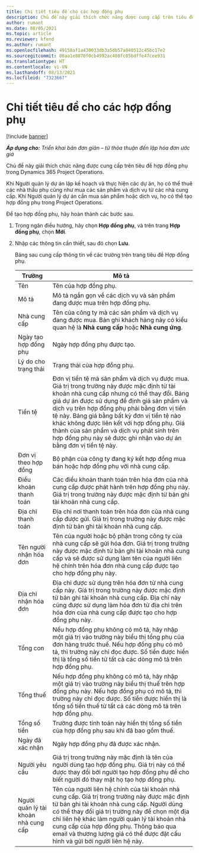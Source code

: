 ```yaml
---
title: Chi tiết tiêu đề cho các hợp đồng phụ
description: Chủ đề này giải thích chức năng được cung cấp trên tiêu đề hợp đồng phụ trong Project Operations.
author: rumant
ms.date: 08/05/2021
ms.topic: article
ms.reviewer: kfend
ms.author: rumant
ms.openlocfilehash: 49158af1a430033db3a5db57a840512c45bc17e2
ms.sourcegitcommit: 80aa1e8070f0cb4992ac408fc05bdffe47cee931
ms.translationtype: HT
ms.contentlocale: vi-VN
ms.lasthandoff: 08/13/2021
ms.locfileid: "7323667"
---
```

# <a name="header-details-for-subcontracts"></a>Chi tiết tiêu đề cho các hợp đồng phụ

[!include [banner](../../includes/dataverse-preview.md)]

_**Áp dụng cho:** Triển khai bản đơn giản – từ thỏa thuận đến lập hóa đơn ước giá_

Chủ đề này giải thích chức năng được cung cấp trên tiêu đề hợp đồng phụ trong Dynamics 365 Project Operations.

Khi Người quản lý dự án lập kế hoạch và thực hiện các dự án, họ có thể thuê các nhà thầu phụ cũng như mua các sản phẩm và dịch vụ từ các nhà cung cấp. Khi Người quản lý dự án cần mua sản phẩm hoặc dịch vụ, họ có thể tạo hợp đồng phụ trong Project Operations.

Để tạo hợp đồng phụ, hãy hoàn thành các bước sau.

1. Trong ngăn điều hướng, hãy chọn **Hợp đồng phụ**, và trên trang **Hợp đồng phụ**, chọn **Mới**.
2. Nhập các thông tin cần thiết, sau đó chọn **Lưu**.

    Bảng sau cung cấp thông tin về các trường trên trang tiêu đề Hợp đồng phụ.

    | **Trường** | **Mô tả** |
    | --- | --- | 
    | Tên | Tên của hợp đồng phụ. |
    | Mô tả | Mô tả ngắn gọn về các dịch vụ và sản phẩm đang được mua trên hợp đồng phụ. |
    | Nhà cung cấp | Tên của công ty mà các sản phẩm và dịch vụ đang được mua. Bản ghi khách hàng này có kiểu quan hệ là **Nhà cung cấp** hoặc **Nhà cung ứng**. |
    | Ngày tạo hợp đồng phụ | Ngày hợp đồng phụ được tạo. |
    | Lý do cho trạng thái | Trạng thái của hợp đồng phụ. |
    | Tiền tệ | Đơn vị tiền tệ mà sản phẩm và dịch vụ được mua. Giá trị trong trường này được mặc định từ tài khoản nhà cung cấp nhưng có thể thay đổi. Bảng giá dự án được sử dụng để định giá sản phẩm và dịch vụ trên hợp đồng phụ phải bằng đơn vị tiền tệ này. Bảng giá bằng bất kỳ đơn vị tiền tệ nào khác không được liên kết với hợp đồng phụ. Giá thành của sản phẩm và dịch vụ phát sinh trên hợp đồng phụ này sẽ được ghi nhận vào dự án bằng đơn vị tiền tệ này. |
    | Đơn vị theo hợp đồng | Bộ phận của công ty đang ký kết hợp đồng mua bán hoặc hợp đồng phụ với nhà cung cấp. |
    | Điều khoản thanh toán | Các điều khoản thanh toán trên hóa đơn của nhà cung cấp được phát hành trên hợp đồng phụ này. Giá trị trong trường này được mặc định từ bản ghi tài khoản nhà cung cấp. |
    | Địa chỉ thanh toán | Địa chỉ nơi thanh toán trên hóa đơn của nhà cung cấp được gửi. Giá trị trong trường này được mặc định từ bản ghi tài khoản nhà cung cấp. |
    | Tên người nhận hóa đơn | Tên của người hoặc bộ phận trong công ty của nhà cung cấp sẽ gửi hóa đơn. Giá trị trong trường này được mặc định từ bản ghi tài khoản nhà cung cấp và sẽ được sử dụng làm tên của người liên hệ chính trên hóa đơn nhà cung cấp được tạo cho hợp đồng phụ này. |
    | Địa chỉ nhận hóa đơn | Địa chỉ được sử dụng trên hóa đơn từ nhà cung cấp này. Giá trị trong trường này được mặc định từ bản ghi tài khoản nhà cung cấp. Địa chỉ này cũng được sử dụng làm hóa đơn từ địa chỉ trên hóa đơn của nhà cung cấp được tạo cho hợp đồng phụ này. |
    | Tổng con | Nếu hợp đồng phụ không có mô tả, hãy nhập một giá trị vào trường này biểu thị tổng phụ của đơn hàng trước thuế. Nếu hợp đồng phụ có mô tả, thì trường này chỉ đọc được. Số tiền được hiển thị là tổng số tiền từ tất cả các dòng mô tả trên hợp đồng phụ. |
    | Tổng thuế | Nếu hợp đồng phụ không có mô tả, hãy nhập một giá trị vào trường này biểu thị thuế trên hợp đồng phụ này. Nếu hợp đồng phụ có mô tả, thì trường này chỉ đọc được. Số tiền được hiển thị là tổng số tiền thuế từ tất cả các dòng mô tả trên hợp đồng phụ. |
    | Tổng số tiền |  Trường được tính toán này hiển thị tổng số tiền của hợp đồng phụ sau khi đã bao gồm thuế.  |
    | Ngày đã xác nhận | Ngày hợp đồng phụ đã được xác nhận.  |
    | Người yêu cầu | Giá trị trong trường này mặc định là tên của người dùng tạo hợp đồng phụ. Giá trị này có thể được thay đổi bởi người tạo hợp đồng phụ để cho biết người đó thay mặt họ tạo hợp đồng phụ.  |
    | Người quản lý tài khoản nhà cung cấp | Tên của người liên hệ chính của tài khoản nhà cung cấp. Giá trị trong trường này được mặc định từ bản ghi tài khoản nhà cung cấp. Người dùng có thể thay đổi giá trị trường này để chọn một địa chỉ liên hệ khác làm người quản lý tài khoản nhà cung cấp của hợp đồng phụ. Thông báo qua email và thương lượng giá có thể được đặt cấu hình và gửi bởi người liên hệ này. |


